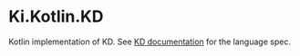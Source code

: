 # Ki.Kotlin.KD
Kotlin implementation of KD. See [KD documentation](https://github.com/kixi-io/Ki.Docs/wiki/Ki-Data-(KD)) for the language spec.
